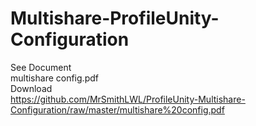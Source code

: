 # Multishare-ProfileUnity-Configuration

See Document<br>
multishare config.pdf<br>
Download<br>
https://github.com/MrSmithLWL/ProfileUnity-Multishare-Configuration/raw/master/multishare%20config.pdf
